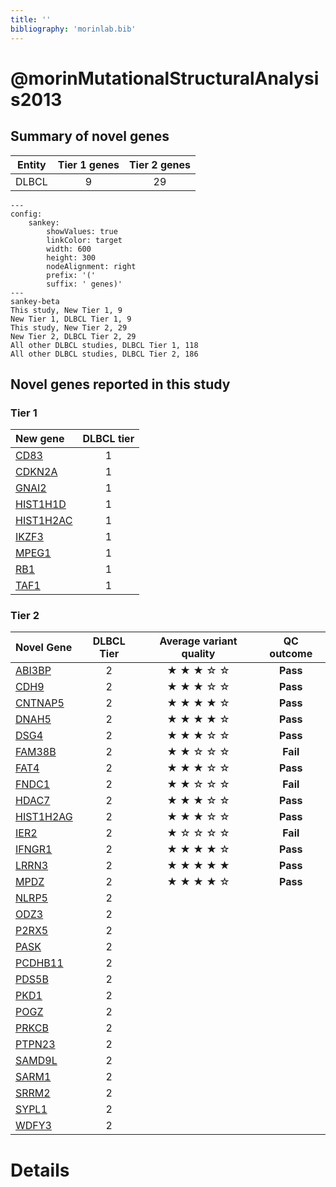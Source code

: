 ```yaml
---
title: ''
bibliography: 'morinlab.bib'
---
```


# @morinMutationalStructuralAnalysis2013
## Summary of novel genes

|Entity| Tier 1 genes| Tier 2 genes|
|:-:|:-:|:-:|
|DLBCL|9|29|
```mermaid
---
config:
    sankey:
        showValues: true
        linkColor: target
        width: 600
        height: 300
        nodeAlignment: right
        prefix: '('
        suffix: ' genes)'
---
sankey-beta
This study, New Tier 1, 9
New Tier 1, DLBCL Tier 1, 9
This study, New Tier 2, 29
New Tier 2, DLBCL Tier 2, 29
All other DLBCL studies, DLBCL Tier 1, 118
All other DLBCL studies, DLBCL Tier 2, 186
```

## Novel genes reported in this study

### Tier 1
|New gene|DLBCL tier|
|:-|:-:|
|[CD83](../CD83)|1 |
|[CDKN2A](../CDKN2A)|1 |
|[GNAI2](../GNAI2)|1 |
|[HIST1H1D](../HIST1H1D)|1 |
|[HIST1H2AC](../HIST1H2AC)|1 |
|[IKZF3](../IKZF3)|1 |
|[MPEG1](../MPEG1)|1 |
|[RB1](../RB1)|1 |
|[TAF1](../TAF1)|1 |

### Tier 2
|Novel Gene|DLBCL Tier|Average variant quality|QC outcome|
|:--|:-:|:--:|:-:|
|[ABI3BP](../ABI3BP)|2 |&starf; &starf; &starf; &star; &star;|**Pass**|
|[CDH9](../CDH9)|2 |&starf; &starf; &starf; &star; &star;|**Pass**|
|[CNTNAP5](../CNTNAP5)|2 |&starf; &starf; &starf; &starf; &star;|**Pass**|
|[DNAH5](../DNAH5)|2 |&starf; &starf; &starf; &starf; &star;|**Pass**|
|[DSG4](../DSG4)|2 |&starf; &starf; &starf; &star; &star;|**Pass**|
|[FAM38B](../FAM38B)|2 |&starf; &starf; &star; &star; &star;|**Fail**|
|[FAT4](../FAT4)|2 |&starf; &starf; &starf; &star; &star;|**Pass**|
|[FNDC1](../FNDC1)|2 |&starf; &starf; &star; &star; &star;|**Fail**|
|[HDAC7](../HDAC7)|2 |&starf; &starf; &starf; &star; &star;|**Pass**|
|[HIST1H2AG](../HIST1H2AG)|2 |&starf; &starf; &starf; &star; &star;|**Pass**|
|[IER2](../IER2)|2 |&starf; &star; &star; &star; &star;|**Fail**|
|[IFNGR1](../IFNGR1)|2 |&starf; &starf; &starf; &starf; &star;|**Pass**|
|[LRRN3](../LRRN3)|2 |&starf; &starf; &starf; &starf; &starf;|**Pass**|
|[MPDZ](../MPDZ)|2 |&starf; &starf; &starf; &starf; &star;|**Pass**|
|[NLRP5](../NLRP5)|2 |||
|[ODZ3](../ODZ3)|2 |||
|[P2RX5](../P2RX5)|2 |||
|[PASK](../PASK)|2 |||
|[PCDHB11](../PCDHB11)|2 |
|[PDS5B](../PDS5B)|2 |
|[PKD1](../PKD1)|2 |
|[POGZ](../POGZ)|2 |
|[PRKCB](../PRKCB)|2 |
|[PTPN23](../PTPN23)|2 |
|[SAMD9L](../SAMD9L)|2 |
|[SARM1](../SARM1)|2 |
|[SRRM2](../SRRM2)|2 |
|[SYPL1](../SYPL1)|2 |
|[WDFY3](../WDFY3)|2 |


# Details

